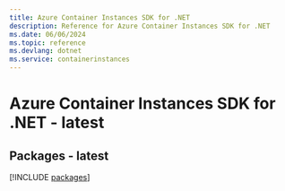 ```yaml
---
title: Azure Container Instances SDK for .NET
description: Reference for Azure Container Instances SDK for .NET
ms.date: 06/06/2024
ms.topic: reference
ms.devlang: dotnet
ms.service: containerinstances
---
```

# Azure Container Instances SDK for .NET - latest
## Packages - latest
[!INCLUDE [packages](container-instances-index.md)]